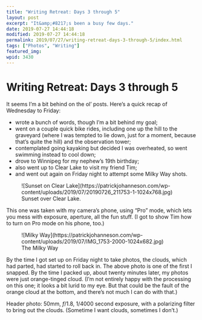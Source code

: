 ```yaml
---
title: "Writing Retreat: Days 3 through 5"
layout: post
excerpt: "It&amp;#8217;s been a busy few days."
date: 2019-07-27 14:44:18
modified: 2019-07-27 14:44:18
permalink: 2019/07/27/writing-retreat-days-3-through-5/index.html
tags: ["Photos", "Writing"]
featured_img: 
wpid: 3430
---
```


# Writing Retreat: Days 3 through 5

It seems I’m a bit behind on the ol’ posts. Here’s a quick recap of Wednesday to Friday:

- wrote a bunch of words, though I’m a bit behind my goal;
- went on a couple quick bike rides, including one up the hill to the graveyard (where I was tempted to lie down, just for a moment, because that’s quite the hill) and the observation tower;
- contemplated going kayaking but decided I was overheated, so went swimming instead to cool down;
- drove to Winnipeg for my nephew’s 19th birthday;
- also went up to Clear Lake to visit my friend Tim;
- and went out again on Friday night to attempt some Milky Way shots.

<figure class="wp-block-image">![Sunset on Clear Lake](https://patrickjohanneson.com/wp-content/uploads/2019/07/20190726_211753-1-1024x768.jpg)<figcaption>Sunset over Clear Lake.</figcaption></figure>This one was taken with my camera’s phone, using “Pro” mode, which lets you mess with exposure, aperture, all the fun stuff. (I got to show Tim how to turn on Pro mode on his phone, too.)

<figure class="wp-block-image">![Milky Way](https://patrickjohanneson.com/wp-content/uploads/2019/07/IMG_1753-2000-1024x682.jpg)<figcaption>The Milky Way</figcaption></figure>By the time I got set up on Friday night to take photos, the clouds, which had parted, had started to roll back in. The above photo is one of the first I snapped. By the time I packed up, about twenty minutes later, my photos were just orange-tinged cloud. (I’m not entirely happy with the processing on this one; it looks a bit lurid to my eye. But that could be the fault of the orange cloud at the bottom, and there’s not much I can do with that.)

Header photo: 50mm, *f*/1.8, 1/4000 second exposure, with a polarizing filter to bring out the clouds. (Sometime I want clouds, sometimes I don’t.)